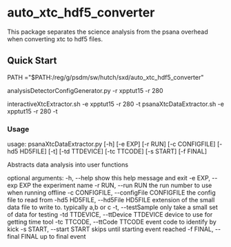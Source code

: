 # auto_xtc_hdf5_converter

This package separates the science analysis from the psana overhead when converting xtc to hdf5 files.

## Quick Start

PATH ="$PATH:/reg/g/psdm/sw/hutch/sxd/auto_xtc_hdf5_converter"

analysisDetectorConfigGenerator.py -r xpptut15 -r 280

interactiveXtcExtractor.sh -e xpptut15 -r 280 -t
psanaXtcDataExtractor.sh -e xpptut15 -r 280 -t

### Usage

usage: psanaXtcDataExtractor.py [-h] [-e EXP] [-r RUN] [-c CONFIGFILE]
                                [-hd5 HD5FILE] [-t] [-td TTDEVICE]
                                [-tc TTCODE] [-s START] [-f FINAL]

Abstracts data analysis into user functions

optional arguments:
  -h, --help            show this help message and exit
  -e EXP, --exp EXP     the experiment name
  -r RUN, --run RUN     the run number to use when running offline
  -c CONFIGFILE, --configFile CONFIGFILE
                        the config file to read from
  -hd5 HD5FILE, --hd5File HD5FILE
                        extension of the small data file to write to.
                        typically a,b or c
  -t, --testSample      only take a small set of data for testing
  -td TTDEVICE, --ttDevice TTDEVICE
                        device to use for getting time tool
  -tc TTCODE, --ttCode TTCODE
                        event code to identify by kick
  -s START, --start START
                        skips until starting event reached
  -f FINAL, --final FINAL
                        up to final event

